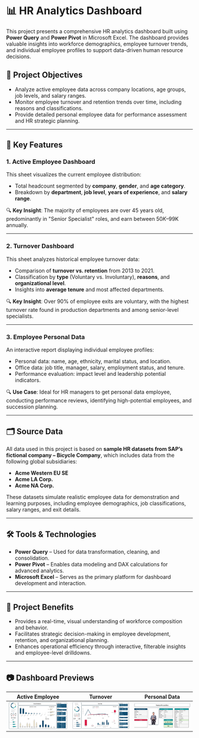 # 📊 HR Analytics Dashboard

This project presents a comprehensive HR analytics dashboard built using **Power Query** and **Power Pivot** in Microsoft Excel. The dashboard provides valuable insights into workforce demographics, employee turnover trends, and individual employee profiles to support data-driven human resource decisions.

## 🎯 Project Objectives

- Analyze active employee data across company locations, age groups, job levels, and salary ranges.
- Monitor employee turnover and retention trends over time, including reasons and classifications.
- Provide detailed personal employee data for performance assessment and HR strategic planning.

---

## 📁 Key Features

### 1. **Active Employee Dashboard**

This sheet visualizes the current employee distribution:
- Total headcount segmented by **company**, **gender**, and **age category**.
- Breakdown by **department**, **job level**, **years of experience**, and **salary range**.
  
🔍 **Key Insight**: The majority of employees are over 45 years old, predominantly in "Senior Specialist" roles, and earn between $50K–$99K annually.

---

### 2. **Turnover Dashboard**

This sheet analyzes historical employee turnover data:
- Comparison of **turnover vs. retention** from 2013 to 2021.
- Classification by **type** (Voluntary vs. Involuntary), **reasons**, and **organizational level**.
- Insights into **average tenure** and most affected departments.

🔍 **Key Insight**: Over 90% of employee exits are voluntary, with the highest turnover rate found in production departments and among senior-level specialists.

---

### 3. **Employee Personal Data**

An interactive report displaying individual employee profiles:
- Personal data: name, age, ethnicity, marital status, and location.
- Office data: job title, manager, salary, employment status, and tenure.
- Performance evaluation: impact level and leadership potential indicators.

🔍 **Use Case**: Ideal for HR managers to get personal data employee, conducting performance reviews, identifying high-potential employees, and succession planning.

---

## 🗂️ Source Data

All data used in this project is based on **sample HR datasets from SAP’s fictional company – Bicycle Company**, which includes data from the following global subsidiaries:
- **Acme Western EU SE**
- **Acme LA Corp.**
- **Acme NA Corp.**

These datasets simulate realistic employee data for demonstration and learning purposes, including employee demographics, job classifications, salary ranges, and exit details.

---

## 🛠️ Tools & Technologies

- **Power Query** – Used for data transformation, cleaning, and consolidation.
- **Power Pivot** – Enables data modeling and DAX calculations for advanced analytics.
- **Microsoft Excel** – Serves as the primary platform for dashboard development and interaction.

---

## 📌 Project Benefits

- Provides a real-time, visual understanding of workforce composition and behavior.
- Facilitates strategic decision-making in employee development, retention, and organizational planning.
- Enhances operational efficiency through interactive, filterable insights and employee-level drilldowns.

---

## 📷 Dashboard Previews

| Active Employee | Turnover | Personal Data |
|-----------------|----------|---------------|
| ![Active](Dashboard%20Preview/active.png) | ![Turnover](Dashboard%20Preview/turnover.png) | ![Personal](Dashboard%20Preview/personal.png) |

